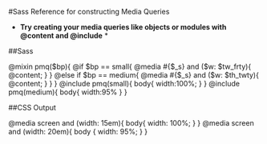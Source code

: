 #Sass Reference for constructing Media Queries
* **Try creating your media queries like objects or modules with @content and @include** *

##Sass

@mixin pmq($bp){
  @if $bp == small{ 
    @media #{$_s} and ($w: $tw_frty){ 
      @content; 
    }
  }
  @else if $bp == medium{ 
    @media #{$_s} and ($w: $th_twty){ 
      @content; 
    }
  }
}
@include pmq(small){
  body{
    width:100%;
  }
}
@include pmq(medium){
  body{
    width:95%
  }
}

##CSS Output

@media screen and (width: 15em){
  body{
    width: 100%;
  }
}
@media screen and (width: 20em){
  body {
    width: 95%;
  }
}

